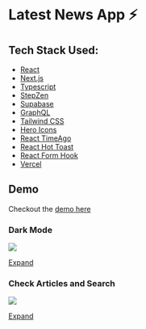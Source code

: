 # Latest News App ⚡

## Tech Stack Used:

- [React](https://reactjs.org/)
- [Next.js](https://nextjs.org/)
- [Typescript](https://www.typescriptlang.org/)
- [StepZen](https://stepzen.com/)
- [Supabase](https://supabase.com/)
- [GraphQL](https://graphql.org/)
- [Tailwind CSS](https://tailwindcss.com/docs/guides/nextjs)
- [Hero Icons](https://heroicons.com/)
- [React TimeAgo](https://www.npmjs.com/package/react-timeago)
- [React Hot Toast](https://www.npmjs.com/package/react-timeago)
- [React Form Hook](https://www.npmjs.com/package/react-timeago)
- [Vercel](https://vercel.com/)

## Demo

Checkout the [demo here](https://latest-news-app.vercel.app/)

### Dark Mode

![](/public/gifs/dark-mode.gif)

[Expand](/public/demos/dark-mode.mp4)

### Check Articles and Search

![](/public/gifs/search-post.gif)

[Expand](/public/demos/search-post.mp4)
